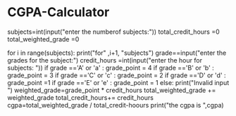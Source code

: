 # CGPA-Calculator
subjects=int(input("enter the numberof subjects:"))
total_credit_hours =0
total_weighted_grade =0

for i in range(subjects):
  print("for" ,i+1, "subjects")
  grade==input("enter the grades for the subject:")
  credit_hours =int(input("enter the hour for subjects: "))
    if grade =='A' or 'a' :
       grade_point = 4
    if grade =='B' or 'b' :
        grade_point = 3
    if grade =='C' or 'c' :
        grade_point = 2
     if grade =='D' or 'd' :
        grade_point =1
     if grade =='E' or 'e' :
         grade_point = 1
     else:
           print("Invalid input ")
      weighted_grade=grade_point * credit_hours
      total_weighted_grade += weighted_grade
      total_credit_hours+= credit_hours
      cgpa=total_weighted_grade / total_credit-hoours
      print("the cgpa is ",cgpa)
